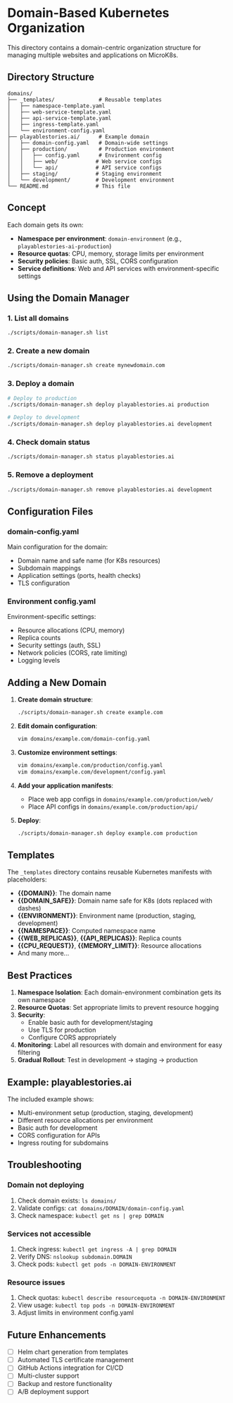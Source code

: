 # Domain-Based Kubernetes Organization

This directory contains a domain-centric organization structure for managing multiple websites and applications on MicroK8s.

## Directory Structure

```
domains/
├── _templates/              # Reusable templates
│   ├── namespace-template.yaml
│   ├── web-service-template.yaml
│   ├── api-service-template.yaml
│   ├── ingress-template.yaml
│   └── environment-config.yaml
├── playablestories.ai/      # Example domain
│   ├── domain-config.yaml   # Domain-wide settings
│   ├── production/          # Production environment
│   │   ├── config.yaml      # Environment config
│   │   ├── web/            # Web service configs
│   │   └── api/            # API service configs
│   ├── staging/            # Staging environment
│   └── development/        # Development environment
└── README.md               # This file
```

## Concept

Each domain gets its own:
- **Namespace per environment**: `domain-environment` (e.g., `playablestories-ai-production`)
- **Resource quotas**: CPU, memory, storage limits per environment
- **Security policies**: Basic auth, SSL, CORS configuration
- **Service definitions**: Web and API services with environment-specific settings

## Using the Domain Manager

### 1. List all domains
```bash
./scripts/domain-manager.sh list
```

### 2. Create a new domain
```bash
./scripts/domain-manager.sh create mynewdomain.com
```

### 3. Deploy a domain
```bash
# Deploy to production
./scripts/domain-manager.sh deploy playablestories.ai production

# Deploy to development
./scripts/domain-manager.sh deploy playablestories.ai development
```

### 4. Check domain status
```bash
./scripts/domain-manager.sh status playablestories.ai
```

### 5. Remove a deployment
```bash
./scripts/domain-manager.sh remove playablestories.ai development
```

## Configuration Files

### domain-config.yaml
Main configuration for the domain:
- Domain name and safe name (for K8s resources)
- Subdomain mappings
- Application settings (ports, health checks)
- TLS configuration

### Environment config.yaml
Environment-specific settings:
- Resource allocations (CPU, memory)
- Replica counts
- Security settings (auth, SSL)
- Network policies (CORS, rate limiting)
- Logging levels

## Adding a New Domain

1. **Create domain structure**:
   ```bash
   ./scripts/domain-manager.sh create example.com
   ```

2. **Edit domain configuration**:
   ```bash
   vim domains/example.com/domain-config.yaml
   ```

3. **Customize environment settings**:
   ```bash
   vim domains/example.com/production/config.yaml
   vim domains/example.com/development/config.yaml
   ```

4. **Add your application manifests**:
   - Place web app configs in `domains/example.com/production/web/`
   - Place API configs in `domains/example.com/production/api/`

5. **Deploy**:
   ```bash
   ./scripts/domain-manager.sh deploy example.com production
   ```

## Templates

The `_templates` directory contains reusable Kubernetes manifests with placeholders:

- **{{DOMAIN}}**: The domain name
- **{{DOMAIN_SAFE}}**: Domain name safe for K8s (dots replaced with dashes)
- **{{ENVIRONMENT}}**: Environment name (production, staging, development)
- **{{NAMESPACE}}**: Computed namespace name
- **{{WEB_REPLICAS}}**, **{{API_REPLICAS}}**: Replica counts
- **{{CPU_REQUEST}}**, **{{MEMORY_LIMIT}}**: Resource allocations
- And many more...

## Best Practices

1. **Namespace Isolation**: Each domain-environment combination gets its own namespace
2. **Resource Quotas**: Set appropriate limits to prevent resource hogging
3. **Security**: 
   - Enable basic auth for development/staging
   - Use TLS for production
   - Configure CORS appropriately
4. **Monitoring**: Label all resources with domain and environment for easy filtering
5. **Gradual Rollout**: Test in development → staging → production

## Example: playablestories.ai

The included example shows:
- Multi-environment setup (production, staging, development)
- Different resource allocations per environment
- Basic auth for development
- CORS configuration for APIs
- Ingress routing for subdomains

## Troubleshooting

### Domain not deploying
1. Check domain exists: `ls domains/`
2. Validate configs: `cat domains/DOMAIN/domain-config.yaml`
3. Check namespace: `kubectl get ns | grep DOMAIN`

### Services not accessible
1. Check ingress: `kubectl get ingress -A | grep DOMAIN`
2. Verify DNS: `nslookup subdomain.DOMAIN`
3. Check pods: `kubectl get pods -n DOMAIN-ENVIRONMENT`

### Resource issues
1. Check quotas: `kubectl describe resourcequota -n DOMAIN-ENVIRONMENT`
2. View usage: `kubectl top pods -n DOMAIN-ENVIRONMENT`
3. Adjust limits in environment config.yaml

## Future Enhancements

- [ ] Helm chart generation from templates
- [ ] Automated TLS certificate management
- [ ] GitHub Actions integration for CI/CD
- [ ] Multi-cluster support
- [ ] Backup and restore functionality
- [ ] A/B deployment support